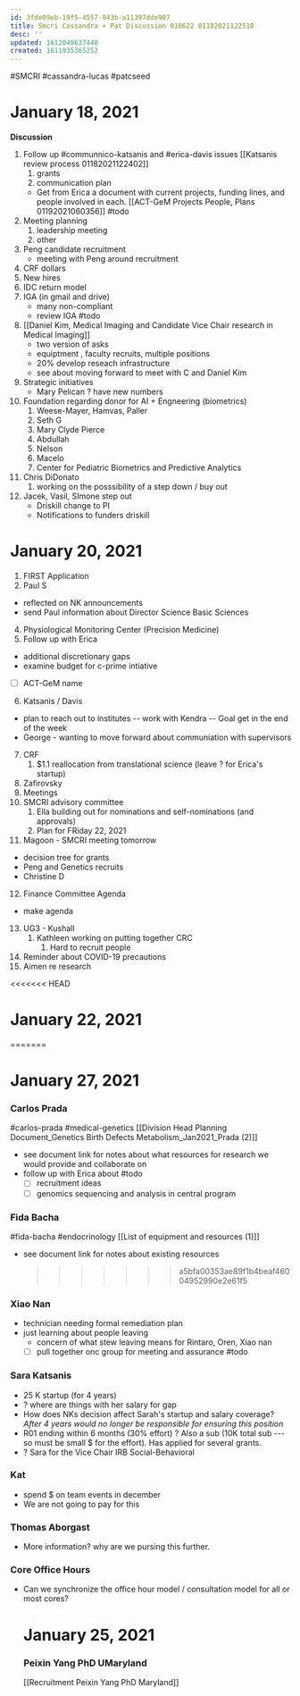 ```yaml
---
id: 3fde09eb-19f5-4557-943b-a11397dde907
title: Smcri Cassandra + Pat Discussion 010622 01182021122518
desc: ''
updated: 1612049637440
created: 1611935365252
---
```

\#SMCRI #cassandra-lucas #patcseed 

# January 18, 2021

**Discussion**

1. Follow up #communnico-katsanis and #erica-davis issues [[Katsanis review process 01182021122402]] 
   1. grants
   2. communication plan
   - Get from Erica a document with current projects, funding lines, and people involved in each. [[ACT-GeM Projects People, Plans 01192021060356]] #todo 
2. Meeting planning
   1. leadership meeting
   2. other
3. Peng candidate recruitment
   - meeting with Peng around recruitment
4. CRF dollars
5. New hires
6. IDC return model
7. IGA (in gmail and drive) 
   - many non-compliant
   - review IGA #todo
8. [[Daniel Kim, Medical Imaging and Candidate Vice Chair research in Medical Imaging]]
   - two version of asks
   - equiptment , faculty recruits, multiple positions
   - 20% develop reseach infrastructure
   - see about moving forward to meet with C and Daniel Kim
9. Strategic initiatives 
   - Mary Pelican ? have new numbers 
10. Foundation regarding donor for AI + Engneering (biometrics)
    1. Weese-Mayer, Hamvas, Paller
    2. Seth G
    3. Mary Clyde Pierce
    4. Abdullah
    5. Nelson
    6. Macelo
    7. Center for Pediatric Biometrics and Predictive Analytics
11. Chris DiDonato 	
    1. working on the posssibility of a step down / buy out
12. Jacek, Vasil, SImone step out
    - Driskill change to PI
    - Notifications to funders driskill

# January 20, 2021

1. FIRST Application
2. Paul S

- reflected on NK announcements
- send Paul information about Director Science Basic Sciences

4. Physiological Monitoring Center (Precision Medicine)
5. Follow up with Erica

- additional discretionary gaps
- examine budget for c-prime intiative
- [ ] ACT-GeM name

6. Katsanis / Davis

- plan to reach out to institutes -- work with Kendra -- Goal get in the end of the week
- George - wanting to move forward about communiation with supervisors

7. CRF
   1. $1.1 reallocation from translational science (leave ? for Erica's startup)
8. Zafirovsky
9. Meetings
10. SMCRI advisory committee
    1. Ella building out for nominations and self-nominations (and approvals)
    2. Plan for FRiday 22, 2021
11. Magoon - SMCRI meeting tomorrow

- decision tree for grants
- Peng and Genetics recruits
- Christine D

12. Finance Committee Agenda

- make agenda

13. UG3 - Kushall
    1. Kathleen working on putting together CRC
       1. Hard to recruit people
14. Reminder about COVID-19 precautions
15. Aimen re research

&lt;&lt;&lt;&lt;&lt;&lt;&lt; HEAD

# January 22, 2021

=======

# January 27, 2021

### Carlos Prada

\#carlos-prada #medical-genetics
[[Division Head Planning Document_Genetics Birth Defects Metabolism_Jan2021_Prada (2)]] 

- see document link for notes about what resources for research we would provide and collaborate on
- follow up with Erica about #todo 
  - [ ] recruitment ideas 
  - [ ] genomics sequencing and analysis in central program

### Fida Bacha

\#fida-bacha #endocrinology
[[List of equipment and resources (1)]]

- see document link for notes about existing resources
  > > > > > > > a5bfa00353ae89f1b4beaf46004952990e2e61f5

### Xiao Nan

- technician needing formal remediation plan
- just learning about people leaving
  - concern of what stew leaving means for Rintaro, Oren, Xiao nan
  - [ ] pull together onc group for meeting and assurance #todo 

### Sara Katsanis

- 25 K startup (for 4 years)
- ? where are things with her salary for gap
- How does NKs decision affect Sarah's startup and salary coverage? _After 4 years would no longer be responsible for ensuring this position_
- R01 ending within 6 months (30% effort) ? Also a sub (10K total sub --- so must be small $ for the effort). Has applied for several grants. 
- ? Sara for the Vice Chair IRB Social-Behavioral

### Kat

- spend $ on team events in december
- We are not going to pay for this

### Thomas Aborgast

- More information?  why are we pursing this further.

### Core Office Hours

- Can we synchronize the office hour model / consultation model for all or most cores?

  # January 25, 2021

  ### Peixin Yang PhD UMaryland

  [[Recruitment Peixin Yang PhD Maryland]]

